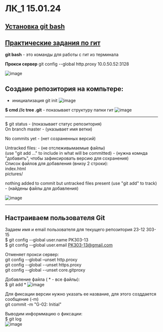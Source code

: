 # ЛК_1 15.01.24
[Установка git bash](https://git-scm.com/downloads)
---
[Практические задания по гит](https://smartiqa.ru/courses/git/answer-key)
---

**git bash** - это команды для работы с гит из терминала  

**Прокси сервер** git config --global http.proxy 10.0.50.52:3128

![image](https://github.com/Katya6589/Semestr_6/assets/113089569/c0294fda-6f7f-4037-8034-da1bb7b16124)

Создаие репозитория на компьтере:
--
- инициализация git init
![image](https://github.com/Katya6589/Semestr_6/assets/113089569/ec7edef9-c3e8-4f7f-9d86-b798ea09cd96)

**$ cmd //c tree .git** - показывает структуру папки гит
  ![image](https://github.com/Katya6589/Semestr_6/assets/113089569/608a3012-6924-4146-af07-e0ce620481cb)

---
$ git status - (показывает статус репозитория)  
On branch master - (указывает имя ветки)  

No commits yet - (нет созраненных версий)  

Untracked files: - (не отслеживымаемые файлы)  
  (use "git add <file>..." to include in what will be committed) - (нужна комнда "добавить", чтобы зафиксировать версию для сохранения)  
  Список файлов для добавления (внизу 2 строки):   
          index.html  
          pictures/  

nothing added to commit but untracked files present (use "git add" to track) - (найдены файлы для добавления)  

![image](https://github.com/Katya6589/Semestr_6/assets/113089569/e9721c78-4316-4316-9d7f-e8fbddb1b505)

---


Настраиваем пользователя Git
--
Задаем имя и email пользователя для текущего репозитория 23-12 303-15  
$ git config --global user.name PK303-13  
$ git config --global user.email PK303-13@gmail.com  

Отменяет прокси сервер:  
git config --global –unset http.proxy  
git config --global --unset https.proxy  
git config --global --unset core.gitproxy  

Добавление файла ( * - все файлы):  
$ git add *
![image](https://github.com/Katya6589/Semestr_6/assets/113089569/598d2c69-8f14-4ef0-ae22-702c72f8c942)

Для фиксации версии нужно указать ее название, для этого созддается сообщение (-m)    
git commit -m "G-02: Initial"    

Выводим информмацию о фиксации:  
$ git log  
![image](https://github.com/Katya6589/Semestr_6/assets/113089569/0970f675-d68b-43bc-ab9a-2fa8a9e06c4f)
